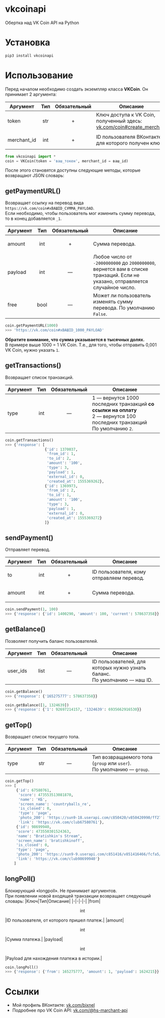 # vkcoinapi
Обертка над VK Coin API на Python
# Установка
```python
pip3 install vkcoinapi
```
# Использование
Перед началом необходимо создать экземпляр класса **VKCoin**.
Он принимает 2 аргумента:

|Аргумент|Тип|Обязательный|Описание|
|-|-|-|-|
|token|<p align="center">str</p>|<p align="center">+</p>|Ключ доступа к VK Coin, полученный здесь: [vk.com/coin#create_merchant](https://vk.com/coin#create_merchant)|
|merchant_id|<p align="center">int</p>|<p align="center">+</p>|ID пользователя ВКонтакте, для которого получен ключ|
```python
from vkcoinapi import *
coin = VKCoin(token = 'ваш_токен', merchant_id = ваш_id)
```
После этого становятся доступны следующие методы, которые возвращают JSON словарь:
## getPaymentURL()
Возвращает ссылку на перевод вида `https://vk.com/coin#xВАШID_СУММА_PAYLOAD`.\
Если необходимо, чтобы пользователь мог изменить сумму перевода, то в конец добавляется `_1`.

|Аргумент|Тип|Обязательный|Описание|
|-|-|-|-|
|amount|<p align="center">int</p>|<p align="center">+</p>|Сумма перевода.|
|payload|<p align="center">int</p>|<p align="center">—</p>|Любое число от `-2000000000` до `2000000000`, вернется вам в списке транзаций. Если не указано, отправляется случайное число.|
|free|<p align="center">bool</p>|<p align="center">—</p>|Может ли пользователь изменять сумму перевода. По умолчанию `False`.
```python
coin.getPaymentURL(1000)
>>> 'https://vk.com/coin#xВАШID_1000_PAYLOAD'
```
**Обратите внимание, что сумма указывается в тысячных долях.**\
В примере выше 1000 = 1 VK Coin.
Т.е., для того, чтобы отправить 0,001 VK Coin, нужно указать `1`.


## getTransactions()
Возвращает список транзакций.

|Аргумент|Тип|Обязательный|Описание|
|-|-|-|-|
|type|<p align="center">int</p>|<p align="center">—</p>|1 — вернутся 1000 последних транзакций **со ссылки на оплату**<br>2 — вернутся 100 последних транзакций<br>По умолчанию `2`.|
```python
coin.getTransactions()
>>> {'response': [
                  {'id': 1370037,
                   'from_id': 1,
                   'to_id': 2,
                   'amount': '100',
                   'type': 3,
                   'payload': 1,
                   'external_id': 0,
                   'created_at': 1555369262},
                  {'id': 1369973,
                   'from_id': 2,
                   'to_id': 1,
                   'amount': '100',
                   'type': 3,
                   'payload': 1,
                   'external_id': 0,
                   'created_at': 1555369272}
                  ]}
```
## sendPayment()
Отправляет перевод.

|Аргумент|Тип|Обязательный|Описание|
|-|-|-|-|
|to|<p align="center">int</p>|<p align="center">+</p>|ID пользователя, кому отправляем перевод.|
|amount|<p align="center">int</p>|<p align="center">+</p>|Сумма перевода.|
```python
coin.sendPayment(1, 100)
>>> {'response': {'id': 1400290, 'amount': 100, 'current': 578637358}}
```
## getBalance()
Позволяет получить баланс пользователей.

|Аргумент|Тип|Обязательный|Описание|
|-|-|-|-|
|user_ids|<p align="center">list</p>|<p align="center">—</p>|ID пользователей, для которых нужно узнать баланс.<br>По умолчанию — наш ID.|
```python
coin.getBalance()
>>> {'response': {'165275777': 578637358}}

coin.getBalance([1, 1324639])
>>> {'response': {'1': 92697214157, '1324639': 6935662916530}}
```

## getTop()
Возвращает список текущего топа.

|Аргумент|Тип|Обязательный|Описание|
|-|-|-|-|
|type|<p align="center">str</p>|<p align="center">—</p>|Тип возвращаемого топа (`group` или `user`).<br>По умолчанию — `group`.|

```python
coin.getTop()
>>> [
     {'id': 67580761,
      'score': 473553513081870,
      'name': 'КБ',
      'screen_name': 'countryballs_re',
      'is_closed': 0,
      'type': 'page',
      'photo_200': 'https://sun9-18.userapi.com/c850420/v850420990/ff275/6svrAL6jtME.jpg?ava=1',
      'link': 'https://vk.com/club67580761'},
     {'id': 98699940,
     'score': 473550301524363,
     'name': "Bratishkin's Stream",
     'screen_name': 'bratishkinoff',
     'is_closed': 0,
     'type': 'page',
     'photo_200': 'https://sun9-9.userapi.com/c851416/v851416466/fcfa5/LZGnlIJVEBw.jpg?ava=1',
     'link': 'https://vk.com/club98699940'}
    ]
```
## longPoll()
Блокирующий «longpoll». Не принимает аргументов.<br>
При появлении новой входящей транзакции возвращает следующий словарь:
|Ключ|Тип|Описание|
|-|-|-|-|
|from|<p align="center">int</p>|ID пользователя, от которого пришел платеж.|
|amount|<p align="center">int</p>|Сумма платежа.|
|payload|<p align="center">int</p>|Payload для нахождения платежа в истории.|

```python
coin.longPoll()
>>> {'response': {'from': 165275777, 'amount': 1, 'payload': 1624215}}
```

# Ссылки
* Мой профиль ВКонтакте: [vk.com/bixnel](https://vk.com/bixnel)
* Подробнее про VK Coin API: [vk.com/@hs-marchant-api](https://vk.com/@hs-marchant-api)
